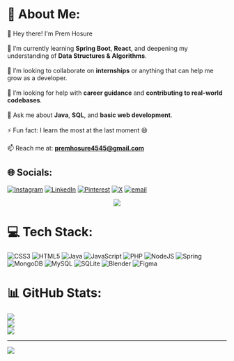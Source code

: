 # 💫 About Me:
👋 Hey there! I'm Prem Hosure  <br><br>🌱 I’m currently learning **Spring Boot**, **React**, and deepening my understanding of **Data Structures & Algorithms**.  <br><br>👯 I’m looking to collaborate on **internships** or anything that can help me grow as a developer.  <br><br>🤝 I’m looking for help with **career guidance** and **contributing to real-world codebases**.  <br><br>💬 Ask me about **Java**, **SQL**, and **basic web development**.  <br><br>⚡ Fun fact: I learn the most at the last moment 😄  <br><br>📫 Reach me at: **premhosure4545@gmail.com**<br>


## 🌐 Socials:
[![Instagram](https://img.shields.io/badge/Instagram-%23E4405F.svg?logo=Instagram&logoColor=white)](https://instagram.com/prem_hosure) [![LinkedIn](https://img.shields.io/badge/LinkedIn-%230077B5.svg?logo=linkedin&logoColor=white)](https://linkedin.com/in/prem-hosure) [![Pinterest](https://img.shields.io/badge/Pinterest-%23E60023.svg?logo=Pinterest&logoColor=white)](https://pinterest.com/PremHosure45) [![X](https://img.shields.io/badge/X-black.svg?logo=X&logoColor=white)](https://x.com/@PremHosure) [![email](https://img.shields.io/badge/Email-D14836?logo=gmail&logoColor=white)](mailto:premhosure4545@gmail.com)

<div align="center">
  <img src="https://capsule-render.vercel.app/api?type=rect&color=gradient&text=🚀Boot-%20up%20Style&fontAlign=50&fontSize=30&height=100" />
</div>

# 💻 Tech Stack:
![CSS3](https://img.shields.io/badge/css3-%231572B6.svg?style=for-the-badge&logo=css3&logoColor=white) ![HTML5](https://img.shields.io/badge/html5-%23E34F26.svg?style=for-the-badge&logo=html5&logoColor=white) ![Java](https://img.shields.io/badge/java-%23ED8B00.svg?style=for-the-badge&logo=openjdk&logoColor=white) ![JavaScript](https://img.shields.io/badge/javascript-%23323330.svg?style=for-the-badge&logo=javascript&logoColor=%23F7DF1E) ![PHP](https://img.shields.io/badge/php-%23777BB4.svg?style=for-the-badge&logo=php&logoColor=white) ![NodeJS](https://img.shields.io/badge/node.js-6DA55F?style=for-the-badge&logo=node.js&logoColor=white) ![Spring](https://img.shields.io/badge/spring-%236DB33F.svg?style=for-the-badge&logo=spring&logoColor=white) ![MongoDB](https://img.shields.io/badge/MongoDB-%234ea94b.svg?style=for-the-badge&logo=mongodb&logoColor=white) ![MySQL](https://img.shields.io/badge/mysql-4479A1.svg?style=for-the-badge&logo=mysql&logoColor=white) ![SQLite](https://img.shields.io/badge/sqlite-%2307405e.svg?style=for-the-badge&logo=sqlite&logoColor=white) ![Blender](https://img.shields.io/badge/blender-%23F5792A.svg?style=for-the-badge&logo=blender&logoColor=white) ![Figma](https://img.shields.io/badge/figma-%23F24E1E.svg?style=for-the-badge&logo=figma&logoColor=white)

# 📊 GitHub Stats:
![](https://github-readme-stats.vercel.app/api?username=premhosure&theme=aura_dark&hide_border=false&include_all_commits=false&count_private=false)<br/>
![](https://nirzak-streak-stats.vercel.app/?user=premhosure&theme=aura_dark&hide_border=false)<br/>
![](https://github-readme-stats.vercel.app/api/top-langs/?username=premhosure&theme=aura_dark&hide_border=false&include_all_commits=false&count_private=false&layout=compact)

---
[![](https://visitcount.itsvg.in/api?id=premhosure&icon=0&color=0)](https://visitcount.itsvg.in)

<!-- Proudly created with GPRM ( https://gprm.itsvg.in ) -->
